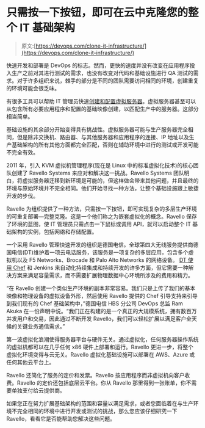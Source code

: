# 只需按一下按钮，即可在云中克隆您的整个 IT 基础架构

> 原文:[https://devops.com/clone-it-infrastructure/](https://devops.com/clone-it-infrastructure/)

快速开发和部署是 DevOps 的标志。然而，更快的速度并没有改变在应用程序投入生产之前对其进行测试的需求，也没有改变对代码和基础设施进行 QA 测试的需求。对于许多组织来说，棘手的部分是不同的团队需要访问相同的环境，创建重复的环境可能会很乏味。

有很多工具可以帮助 IT 管理员快速[创建和配置虚拟服务器](https://devops.com/features/devops-doesnt-end-deployment/)。虚拟服务器甚至可以从包含所有必要应用程序和配置的基础映像创建，以匹配生产中的服务器。这部分相当简单。

基础设施的其余部分开始变得具有挑战性。虚拟服务器可能与生产服务器完全相同，但是除非交换机、路由器、与其他服务器和应用程序的连接、IP 地址以及生产基础架构的所有其他方面都完全匹配，否则在辅助环境中进行的测试或开发可能不完全有效。

2011 年，引入 KVM 虚拟机管理程序(现在是 Linux 中的标准虚拟化技术)的核心团队创建了 Ravello Systems 来应对和解决这一挑战。Ravello Systems 团队明白，将虚拟服务器迁移到新环境是可能的，但这样做会带来其他问题，并且最终的环境与原始环境并不完全相同。他们开始寻找一种方法，让整个基础设施跟上敏捷开发的步伐。

Ravello 为组织提供了一种方法，只需按一下按钮，即可实现复杂的多层生产环境的可重复部署—完整克隆。这是一个他们称之为嵌套虚拟化的概念。Ravello 保存了环境的蓝图，使 IT 管理员只需点击一下鼠标或调用 API，就可以启动整个 IT 基础架构的实例，包括网络和存储配置。

一个采用 Ravello 管理快速开发的组织是德国电信。全球第四大无线服务提供商德国电信(DT)维护着一项云电话服务，该服务是一项复杂的多层应用，包含多个虚拟机以及 F5 Networks、Brocade 和 Palo Alto Networks 的网络设备。 [DT 使用 Chef](https://devops.com/features/simplify-expedite-server-management/) 和 Jenkins 来自动化持续集成和持续开发的许多方面，但它需要一种解决方案来满足容量需求，而不需要扩展物理数据中心环境所涉及的费用和精力。

“在 Ravello 创建一个类似生产环境的副本非常容易。我们只是上传了我们的基本映像和物理设备的虚拟设备外形，然后使用 Ravello 提供的 Chef 引导支持来引导到我们现有的 Chef 基础架构中，”德国电信 HBS 分公司 DevOps 总监 Ram Akuka 在一份声明中说。“我们正在构建的是一个真正的大规模系统，拥有数百万并发用户和交易，因此通过不断开发 Ravello，我们可以轻松扩展以满足客户全天候的关键业务通信需求。”

第一波虚拟化浪潮使得服务器平台与硬件无关。通过虚拟化，任何服务器操作系统的虚拟机都可以在几乎任何 x86 硬件上部署和运行。Ravello 更进一步，将整个虚拟化环境变得与云无关。Ravello 虚拟化基础设施可以部署在 AWS、Azure 或任何其他云平台上。

Ravello 还简化了服务的定价和发票。Ravello 按应用程序而非虚拟机向客户收费。Ravello 的定价还包括底层云平台。你从 Ravello 那里得到一张账单，你不需要单独支付给云提供商。

如果您正在努力扩展基础架构的范围和容量以满足需求，或者您面临着在与生产环境不完全相同的环境中进行开发或测试的挑战，那么您应该仔细研究一下 Ravello，看看它是否能帮助您解决这些问题。